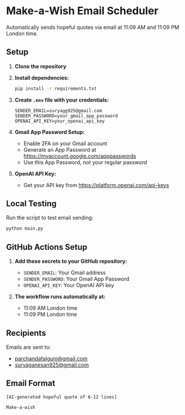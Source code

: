 # Make-a-Wish Email Scheduler

Automatically sends hopeful quotes via email at 11:09 AM and 11:09 PM London time.

## Setup

1. **Clone the repository**
2. **Install dependencies:**
   ```bash
   pip install -r requirements.txt
   ```

3. **Create `.env` file with your credentials:**
   ```
   SENDER_EMAIL=suryagg925@gmail.com
   SENDER_PASSWORD=your_gmail_app_password
   OPENAI_API_KEY=your_openai_api_key
   ```

4. **Gmail App Password Setup:**
   - Enable 2FA on your Gmail account
   - Generate an App Password at https://myaccount.google.com/apppasswords
   - Use this App Password, not your regular password

5. **OpenAI API Key:**
   - Get your API key from https://platform.openai.com/api-keys

## Local Testing

Run the script to test email sending:
```bash
python main.py
```

## GitHub Actions Setup

1. **Add these secrets to your GitHub repository:**
   - `SENDER_EMAIL`: Your Gmail address
   - `SENDER_PASSWORD`: Your Gmail App Password  
   - `OPENAI_API_KEY`: Your OpenAI API key

2. **The workflow runs automatically at:**
   - 11:09 AM London time
   - 11:09 PM London time

## Recipients

Emails are sent to:
- parchandafalguni@gmail.com
- suryaganesan925@gmail.com

## Email Format

```
[AI-generated hopeful quote of 6-12 lines]

Make-a-wish
```